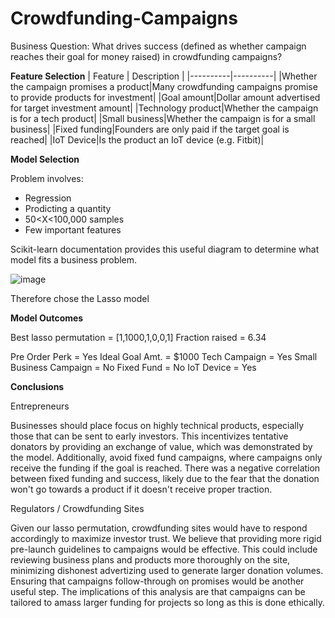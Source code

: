 # Crowdfunding-Campaigns

Business Question: What drives success (defined as whether campaign reaches their goal for money raised) in crowdfunding campaigns?

**Feature Selection**
| Feature  | Description |
|----------|----------|
|Whether the campaign promises a product|Many crowdfunding campaigns promise to provide products for investment|
|Goal amount|Dollar amount advertised for target investment amount|
|Technology product|Whether the campaign is for a tech product|
|Small business|Whether the campaign is for a small business|
|Fixed funding|Founders are only paid if the target goal is reached|
|IoT Device|Is the product an IoT device (e.g. Fitbit)|

**Model Selection**

Problem involves:
- Regression
- Prodicting a quantity
- 50<X<100,000 samples
- Few important features

Scikit-learn documentation provides this useful diagram to determine what model fits a business problem.

![image](https://user-images.githubusercontent.com/83718882/121430412-114bb500-c946-11eb-931f-7a69bcb6e437.png)

Therefore chose the Lasso model

**Model Outcomes**

Best lasso permutation = [1,1000,1,0,0,1]
Fraction raised = 6.34

Pre Order Perk = Yes
Ideal Goal Amt. = $1000
Tech Campaign = Yes
Small Business Campaign = No
Fixed Fund = No
IoT Device = Yes

**Conclusions**

Entrepreneurs

Businesses should place focus on highly technical products, especially those that can be sent to early investors. This incentivizes tentative donators by providing an exchange of value, which was demonstrated by the model. Additionally, avoid fixed fund campaigns, where campaigns only receive the funding if the goal is reached. There was a negative correlation between fixed funding and success, likely due to the fear that the donation won't go towards a product if it doesn't receive proper traction.

Regulators / Crowdfunding Sites

Given our lasso permutation, crowdfunding sites would have to respond accordingly to maximize investor trust. We believe that providing more rigid pre-launch guidelines to campaigns would be effective. This could include reviewing business plans and products more thoroughly on the site, minimizing dishonest advertizing used to generate larger donation volumes. Ensuring that campaigns follow-through on promises would be another useful step. The implications of this analysis are that campaigns can be tailored to amass larger funding for projects so long as this is done ethically.


      
